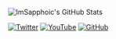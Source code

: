 ![ImSapphoic's GitHub Stats](https://github-readme-stats.vercel.app/api?username=ImSapphoic&count_private=true&show_icons=true&include_all_commits=true&theme=tokyonight)

[![Twitter](https://img.shields.io/twitter/follow/ImSapphoic?color=1DA1F2&label=Followers&logo=x&style=for-the-badge)](https://twitter.com/ImSapphoic)
[![YouTube](https://img.shields.io/youtube/channel/subscribers/UCKZ2uOgINNv4PwzFYCwOSZQ?label=Subscribers&style=for-the-badge&logo=youtube&color=red)](https://www.youtube.com/@ImSapphoic?sub_confirmation=1)
[![GitHub](https://img.shields.io/github/followers/imsapphoic?logo=github&style=for-the-badge&color=black)](https://github.com/imsapphoic?tab=followers)

<!--
**ImSapphoic/ImSapphoic** is a ✨ _special_ ✨ repository because its `README.md` (this file) appears on your GitHub profile.

Here are some ideas to get you started:

- 🔭 I’m currently working on ...
- 🌱 I’m currently learning ...
- 👯 I’m looking to collaborate on ...
- 🤔 I’m looking for help with ...
- 💬 Ask me about ...
- 📫 How to reach me: ...
- 😄 Pronouns: ...
- ⚡ Fun fact: ...
-->
